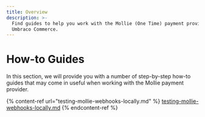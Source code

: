 ```yaml
---
title: Overview
description: >-
  Find guides to help you work with the Mollie (One Time) payment provider for
  Umbraco Commerce.
---
```


# How-to Guides

In this section, we will provide you with a number of step-by-step how-to guides that may come in useful when working with the Mollie payment provider.

{% content-ref url="testing-mollie-webhooks-locally.md" %}
[testing-mollie-webhooks-locally.md](testing-mollie-webhooks-locally.md)
{% endcontent-ref %}
